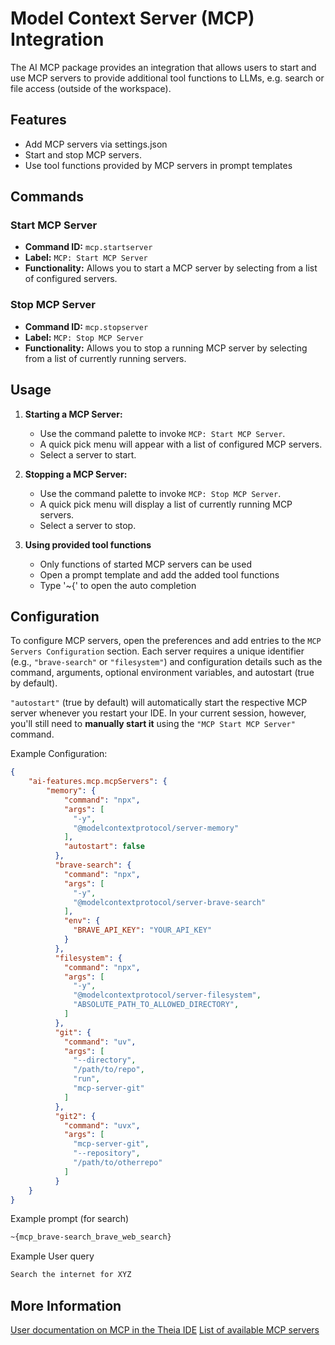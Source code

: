 # Model Context Server (MCP) Integration

The AI MCP package provides an integration that allows users to start and use MCP servers to provide additional tool functions to LLMs, e.g. search or file access (outside of the workspace).

## Features
-   Add MCP servers via settings.json
-   Start and stop MCP servers.
-   Use tool functions provided by MCP servers in prompt templates

## Commands

### Start MCP Server

-   **Command ID:** `mcp.startserver`
-   **Label:** `MCP: Start MCP Server`
-   **Functionality:** Allows you to start a MCP server by selecting from a list of configured servers.

### Stop MCP Server

-   **Command ID:** `mcp.stopserver`
-   **Label:** `MCP: Stop MCP Server`
-   **Functionality:** Allows you to stop a running MCP server by selecting from a list of currently running servers.

## Usage

1. **Starting a MCP Server:**

    - Use the command palette to invoke `MCP: Start MCP Server`.
    - A quick pick menu will appear with a list of configured MCP servers.
    - Select a server to start.

2. **Stopping a MCP Server:**
    - Use the command palette to invoke `MCP: Stop MCP Server`.
    - A quick pick menu will display a list of currently running MCP servers.
    - Select a server to stop.

3. **Using provided tool functions**
    - Only functions of started MCP servers can be used
    - Open a prompt template and add the added tool functions
    - Type '~{' to open the auto completion 

## Configuration

To configure MCP servers, open the preferences and add entries to the `MCP Servers Configuration` section. Each server requires a unique identifier (e.g., `"brave-search"` or `"filesystem"`) and configuration details such as the command, arguments, optional environment variables, and autostart (true by default).

`"autostart"` (true by default) will automatically start the respective MCP server whenever you restart your IDE. In your current session, however, you'll still need to **manually start it** using the `"MCP Start MCP Server"` command.


Example Configuration:

```json
{
    "ai-features.mcp.mcpServers": {
        "memory": {
            "command": "npx",
            "args": [
              "-y",
              "@modelcontextprotocol/server-memory"
            ],
            "autostart": false
          },
          "brave-search": {
            "command": "npx",
            "args": [
              "-y",
              "@modelcontextprotocol/server-brave-search"
            ],
            "env": {
              "BRAVE_API_KEY": "YOUR_API_KEY"
            }
          },
          "filesystem": {
            "command": "npx",
            "args": [
              "-y",
              "@modelcontextprotocol/server-filesystem",
              "ABSOLUTE_PATH_TO_ALLOWED_DIRECTORY",
            ]
          },
          "git": {
            "command": "uv",
            "args": [
              "--directory",
              "/path/to/repo",
              "run",
              "mcp-server-git"
            ]
          },
          "git2": {
            "command": "uvx",
            "args": [
              "mcp-server-git",
              "--repository",
              "/path/to/otherrepo"
            ]
          }
    }
}
```

Example prompt (for search)
```md
~{mcp_brave-search_brave_web_search}
```

Example User query
```md
Search the internet for XYZ
```

## More Information
[User documentation on MCP in the Theia IDE](https://theia-ide.org/docs/user_ai/#mcp-integration)
[List of available MCP servers](https://github.com/modelcontextprotocol/servers)
